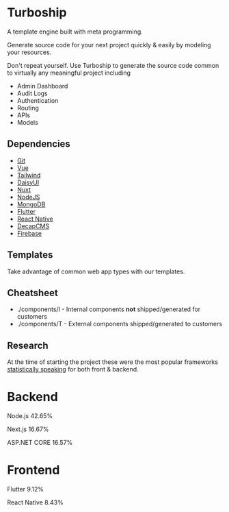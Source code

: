 # Turboship
A template engine built with meta programming.

Generate source code for your next project quickly & easily by modeling your resources.

Don't repeat yourself. Use Turboship to generate the source code common to virtually any meaningful project including
  - Admin Dashboard
  - Audit Logs
  - Authentication
  - Routing
  - APIs
  - Models

## Dependencies
- [Git](https://git-scm.com/)
- [Vue](https://vuejs.org/)
- [Tailwind](https://tailwindcss.com/)
- [DaisyUI](https://daisyui.com/)
- [Nuxt](https://nuxt.com/)
- [NodeJS](https://nodejs.org/en)
- [MongoDB](https://www.mongodb.com/)
- [Flutter](https://flutter.dev/)
- [React Native](https://reactnative.dev/)
- [DecapCMS](https://decapcms.org/)
- [Firebase](https://firebase.google.com/)

## Templates
Take advantage of common web app types with our templates.


## Cheatsheet

- ./components/I - Internal components **not** shipped/generated for customers
- ./components/T - External components shipped/generated to customers

## Research
At the time of starting the project these were the most popular frameworks [statistically speaking](https://survey.stackoverflow.co/2023/#technology-most-popular-technologies) for both front & backend.


# Backend
Node.js
42.65%

Next.js
16.67%

ASP.NET CORE
16.57%

# Frontend
Flutter
9.12%

React Native
8.43%